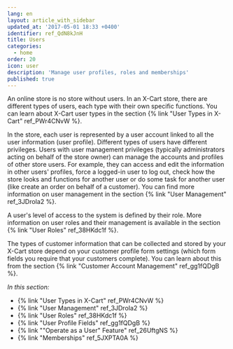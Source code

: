 ```yaml
---
lang: en
layout: article_with_sidebar
updated_at: '2017-05-01 18:33 +0400'
identifier: ref_QdN8kJnH
title: Users
categories:
  - home
order: 20
icon: user
description: 'Manage user profiles, roles and memberships'
published: true
---
```

An online store is no store without users. In an X-Cart store, there are different types of users, each type with their own specific functions. You can learn about X-Cart user types in the section {% link "User Types in X-Cart" ref_PWr4CNvW %}.

In the store, each user is represented by a user account linked to all the user information (user profile). Different types of users have different privileges. Users with user management privileges (typically administrators acting on behalf of the store owner) can manage the accounts and profiles of other store users. For example, they can access and edit the information in other users' profiles, force a logged-in user to log out, check how the store looks and functions for another user or do some task for another user (like create an order on behalf of a customer). You can find more information on user management in the section {% link "User Management" ref_3JDroIa2 %}. 

A user's level of access to the system is defined by their role. More information on user roles and their management is available in the section {% link "User Roles" ref_38HKdc1f %}. 

The types of customer information that can be collected and stored by your X-Cart store depend on your customer profile form settings (which form fields you require that your customers complete). You can learn about this from the section {% link "Customer Account Management" ref_gg1fQDgB %}.  


_In this section:_
*   {% link "User Types in X-Cart" ref_PWr4CNvW %} 
*   {% link "User Management" ref_3JDroIa2 %}
*   {% link "User Roles" ref_38HKdc1f %} 
*   {% link "User Profile Fields" ref_gg1fQDgB %} 
*   {% link ""Operate as a User" Feature" ref_26UftgNS %}
*   {% link "Memberships" ref_5JXPTA0A %}
